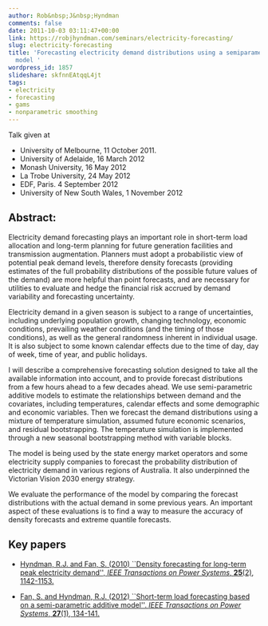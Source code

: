 ```yaml
---
author: Rob&nbsp;J&nbsp;Hyndman
comments: false
date: 2011-10-03 03:11:47+00:00
link: https://robjhyndman.com/seminars/electricity-forecasting/
slug: electricity-forecasting
title: 'Forecasting electricity demand distributions using a semiparametric additive
  model '
wordpress_id: 1857
slideshare: skfnnEAtqqL4jt
tags:
- electricity
- forecasting
- gams
- nonparametric smoothing
---
```


Talk given at


  * University of Melbourne, 11 October 2011.
  * University of Adelaide, 16 March 2012
  * Monash University, 16 May 2012
  * La Trobe University, 24 May 2012
  * EDF, Paris. 4 September 2012
  * University of New South Wales, 1 November 2012


## Abstract:


Electricity demand forecasting plays an important role in short-term load allocation and long-term planning for future generation facilities and transmission augmentation. Planners must adopt a probabilistic view of potential peak demand levels, therefore density forecasts (providing estimates of the full probability distributions of the possible future values of the demand) are more helpful than point forecasts, and are necessary for utilities to evaluate and hedge the financial risk accrued by demand variability and forecasting uncertainty.

Electricity demand in a given season is subject to a range of uncertainties, including underlying population growth, changing technology, economic conditions, prevailing weather conditions (and the timing of those conditions), as well as the general randomness inherent in individual usage. It is also subject to some known calendar effects due to the time of day, day of week, time of year, and public holidays.

I will describe a comprehensive forecasting solution designed to take all the available information into account, and to provide forecast distributions from a few hours ahead to a few decades ahead. We use semi-parametric additive models to estimate the relationships between demand and the covariates, including temperatures, calendar effects and some demographic and economic variables. Then we forecast the demand distributions using a mixture of temperature simulation, assumed future economic scenarios, and residual bootstrapping. The temperature simulation is implemented through a new seasonal bootstrapping method with variable blocks.

The model is being used by the state energy market operators and some electricity supply companies to forecast the probability distribution of electricity demand in various regions of Australia. It also underpinned the Victorian Vision 2030 energy strategy.

We evaluate the performance of the model by comparing the forecast distributions with the actual demand in some previous years. An important aspect of these evaluations is to find a way to measure the accuracy of density forecasts and extreme quantile forecasts.


## Key papers

  * [Hyndman, R.J. and Fan, S. (2010) ``Density forecasting for long-term peak electricity demand'', _IEEE Transactions on Power Systems_, **25**(2), 1142-1153.](/publications/peak-electricity-demand/)

  * [Fan, S. and Hyndman, R.J. (2012) ``Short-term load forecasting based on a semi-parametric additive model''. _IEEE Transactions on Power Systems_, **27**(1), 134-141.](/publications/stlf/)



